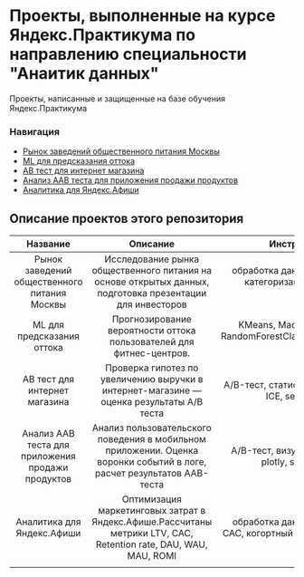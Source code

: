 # Проекты, выполненные на курсе Яндекс.Практикума по направлению специальности "Анаитик данных"
Проекты, написанные и защищенные на базе обучения Яндекс.Практикума

### Навигация
 - [Рынок заведений общественного питания Москвы](https://github.com/Barbarachi/Practicum_projects/tree/main/%D0%A0%D1%8B%D0%BD%D0%BE%D0%BA%20%D0%B7%D0%B0%D0%B2%D0%B5%D0%B4%D0%B5%D0%BD%D0%B8%D0%B9%20%D0%BE%D0%B1%D1%89%D0%B5%D1%81%D1%82%D0%B2%D0%B5%D0%BD%D0%BD%D0%BE%D0%B3%D0%BE%20%D0%BF%D0%B8%D1%82%D0%B0%D0%BD%D0%B8%D1%8F%20%D0%9C%D0%BE%D1%81%D0%BA%D0%B2%D1%8B)
 - [ML для предсказания оттока](https://github.com/Barbarachi/Practicum_projects/tree/main/ML%20%D0%B4%D0%BB%D1%8F%20%D0%BF%D1%80%D0%B5%D0%B4%D1%81%D0%BA%D0%B0%D0%B7%D0%B0%D0%BD%D0%B8%D1%8F%20%D0%BE%D1%82%D1%82%D0%BE%D0%BA%D0%B0)
 - [АВ тест для интернет магазина](https://github.com/Barbarachi/Practicum_projects/tree/main/%D0%90%D0%92%20%D1%82%D0%B5%D1%81%D1%82%20%D0%B4%D0%BB%D1%8F%20%D0%B8%D0%BD%D1%82%D0%B5%D1%80%D0%BD%D0%B5%D1%82%20%D0%BC%D0%B0%D0%B3%D0%B0%D0%B7%D0%B8%D0%BD%D0%B0)
 - [Анализ AAB теста для приложения продажи продуктов](https://github.com/Barbarachi/Practicum_projects/tree/main/%D0%90%D0%BD%D0%B0%D0%BB%D0%B8%D0%B7%20AAB%20%D1%82%D0%B5%D1%81%D1%82%D0%B0%20%D0%B4%D0%BB%D1%8F%20%D0%BF%D1%80%D0%B8%D0%BB%D0%BE%D0%B6%D0%B5%D0%BD%D0%B8%D1%8F%20%D0%BF%D1%80%D0%BE%D0%B4%D0%B0%D0%B6%D0%B8%20%D0%BF%D1%80%D0%BE%D0%B4%D1%83%D0%BA%D1%82%D0%BE%D0%B2)
 - [Аналитика для Яндекс.Афиши](https://github.com/Barbarachi/Practicum_projects/tree/main/%D0%90%D0%BD%D0%B0%D0%BB%D0%B8%D1%82%D0%B8%D0%BA%D0%B0%20%D0%B4%D0%BB%D1%8F%20%D0%AF%D0%BD%D0%B4%D0%B5%D0%BA%D1%81.%D0%90%D1%84%D0%B8%D1%88%D0%B8)

## Описание проектов этого репозитория
|Название                   |Описание                                                                              |Инструменты и библиотеки    |
|:-------------------------:|:------------------------------------------------------------------------------------:|:--------------------------:|
|Рынок заведений общественного питания Москвы|Исследование рынка общественного питания на основе открытых данных, подготовка презентации для инвесторов|обработка данных,seaborn, matplotlib, numpy, категоризация, scatterplot, API, парсинг, BeautifulSoup|
|ML для предсказания оттока |Прогнозирование вероятности оттока пользователей для фитнес-центров.|KMeans, Machine Learning, дендрограмма, RandomForestClassifier,LogisticRegression,seaborn, matplotlib, numpy |
|АВ тест для интернет магазина| Проверка гипотез по увеличению выручки в интернет-магазине — оценка результаты A/B теста|A/B-тест, статистический тест, фреймворк, RICE, ICE, seaborn, matplotlib, numpy|
|Анализ AAB теста для приложения продажи продуктов|Анализ пользовательского поведения в мобильном приложении. Оценка воронки событий в логе, расчет результатов ААВ-теста|A/B-тест, визуализация, статистический тест, plotly, seaborn, matplotlib, numpy|
|Аналитика для Яндекс.Афиши|Оптимизация маркетинговых затрат в Яндекс.Афише.Рассчитаны метрики LTV, CAC, Retention rate, DAU, WAU, MAU, ROMI|обработка данных, статистический тест, LTV, CAC, когортный анализ,seaborn, matplotlib, numpy|
||||
